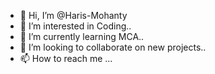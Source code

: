 - 👋 Hi, I’m @Haris-Mohanty
- 👀 I’m interested in Coding..
- 🌱 I’m currently learning MCA..
- 💞️ I’m looking to collaborate on new projects..
- 📫 How to reach me ...

<!---
Haris-Mohanty/Haris-Mohanty is a ✨ special ✨ repository because its `README.md` (this file) appears on your GitHub profile.
You can click the Preview link to take a look at your changes.
--->

